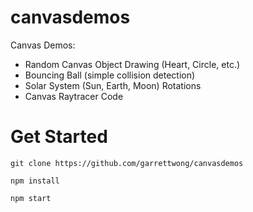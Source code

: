 # canvasdemos
Canvas Demos:

- Random Canvas Object Drawing (Heart, Circle, etc.)
- Bouncing Ball (simple collision detection)
- Solar System (Sun, Earth, Moon) Rotations
- Canvas Raytracer Code


# Get Started
`git clone https://github.com/garrettwong/canvasdemos`

`npm install`

`npm start`
